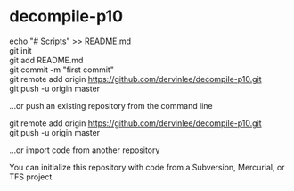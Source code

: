 # decompile-p10
echo "# Scripts" >> README.md  
git init  
git add README.md  
git commit -m "first commit"  
git remote add origin https://github.com/dervinlee/decompile-p10.git  
git push -u origin master


…or push an existing repository from the command line

git remote add origin https://github.com/dervinlee/decompile-p10.git  
git push -u origin master  




…or import code from another repository  

You can initialize this repository with code from a Subversion, Mercurial, or TFS project.

